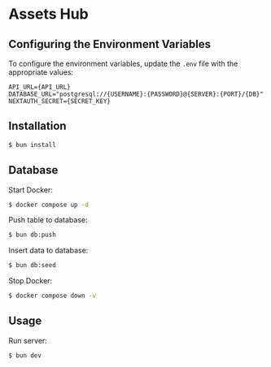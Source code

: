 # Assets Hub

## Configuring the Environment Variables

To configure the environment variables, update the `.env` file with the appropriate values:

```
API_URL={API_URL}
DATABASE_URL="postgresql://{USERNAME}:{PASSWORD}@{SERVER}:{PORT}/{DB}"
NEXTAUTH_SECRET={SECRET_KEY}
```

## Installation

```sh
$ bun install
```

## Database

Start Docker:

```sh
$ docker compose up -d
```


Push table to database:

```sh
$ bun db:push
```

Insert data to database:

```sh
$ bun db:seed
```

Stop Docker:

```sh
$ docker compose down -v
```

## Usage

Run server:

```sh
$ bun dev
```
